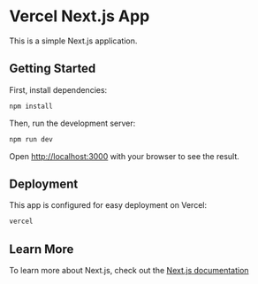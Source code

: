 # Vercel Next.js App

This is a simple Next.js application.

## Getting Started

First, install dependencies:

```bash
npm install
```

Then, run the development server:

```bash
npm run dev
```

Open [http://localhost:3000](http://localhost:3000) with your browser to see the result.

## Deployment

This app is configured for easy deployment on Vercel:

```bash
vercel
```

## Learn More

To learn more about Next.js, check out the [Next.js documentation](https://nextjs.org/docs)